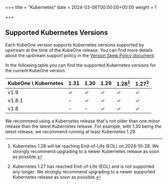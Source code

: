 +++
title = "Kubernetes"
date = 2024-03-06T00:00:00+00:00
weight = 1

+++

## Supported Kubernetes Versions

Each KubeOne version supports Kubernetes versions supported by upstream at the
time of the KubeOne release. You can find more details about the upstream
support policy in the [Version Skew Policy document][upstream-supported-versions].

In the following table you can find the supported Kubernetes versions for the
current KubeOne version.

| KubeOne \ Kubernetes | 1.31 | 1.30 | 1.29 | 1.28[^1] | 1.27[^2] |
| -------------------- | ---- | ---- | ---- | -------- | -------- |
| v1.9                 | ✓    | ✓    | ✓    | ✓        | ✓        |
| v1.8.1               | -    | ✓    | ✓    | ✓        | ✓        |
| v1.8                 | -    | -    | ✓    | ✓        | ✓        |

[^1]: Kubernetes 1.28 will be reaching End-of-Life (EOL) on 2024-10-28.
We strongly recommend upgrading to a newer Kubernetes release as soon as possible.

[^2]: Kubernetes 1.27 has reached End-of-Life (EOL) and is not supported
any longer. We strongly recommend upgrading to a newer supported Kubernetes release
as soon as possible.

We recommend using a Kubernetes release that's not older than one minor release
than the latest Kubernetes release. For example, with 1.30 being the latest
release, we recommend running at least Kubernetes 1.29.

[upstream-supported-versions]: https://kubernetes.io/docs/setup/release/version-skew-policy/#supported-versions
